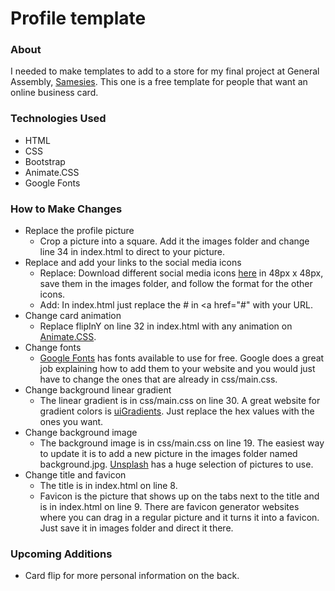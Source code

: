 # Profile template
### About
I needed to make templates to add to a store for my final project at General Assembly, [Samesies](https://github.com/thomasvaeth/ga-samesies). This one is a free template for people that want an online business card.

### Technologies Used
* HTML
* CSS
* Bootstrap
* Animate.CSS
* Google Fonts

### How to Make Changes
* Replace the profile picture
  - Crop a picture into a square. Add it the images folder and change line 34 in index.html to direct to your picture.
* Replace and add your links to the social media icons
	- Replace: Download different social media icons [here](https://www.iconfinder.com/iconsets/neon-line-social-circles) in 48px x 48px, save them in the images folder, and follow the format for the other icons.
  - Add: In index.html just replace the # in <a href="#" with your URL.
* Change card animation
  - Replace flipInY on line 32 in index.html with any animation on [Animate.CSS](https://daneden.github.io/animate.css/).
* Change fonts
  - [Google Fonts](https://www.google.com/fonts) has fonts available to use for free. Google does a great job explaining how to add them to your website and you would just have to change the ones that are already in css/main.css.
* Change background linear gradient
  - The linear gradient is in css/main.css on line 30. A great website for gradient colors is [uiGradients](http://uigradients.com/). Just replace the hex values with the ones you want.
* Change background image
  - The background image is in css/main.css on line 19. The easiest way to update it is to add a new picture in the images folder named background.jpg. [Unsplash](https://unsplash.com/) has a huge selection of pictures to use.
* Change title and favicon
	- The title is in index.html on line 8. 
	- Favicon is the picture that shows up on the tabs next to the title and is in index.html on line 9. There are favicon generator websites where you can drag in a regular picture and it turns it into a favicon. Just save it in images folder and direct it there.

### Upcoming Additions
* Card flip for more personal information on the back.